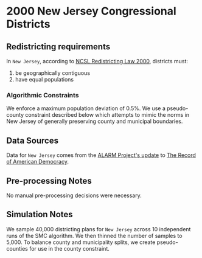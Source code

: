 # 2000 New Jersey Congressional Districts

## Redistricting requirements
In ``New Jersey``, according to [NCSL Redistricting Law 2000](https://web.archive.org/web/20041216185957/https://www.senate.mn/departments/scr/redist/red2000/Tab5appx.htm), districts must:

1. be geographically contiguous
2. have equal populations

### Algorithmic Constraints
We enforce a maximum population deviation of 0.5%. We use a pseudo-county constraint described below which attempts to mimic the norms in New Jersey of generally preserving county and municipal boundaries.

## Data Sources
Data for ``New Jersey`` comes from the [ALARM Project's update](https://dataverse.harvard.edu/dataset.xhtml?persistentId=doi:10.7910/DVN/ZV5KF3) to [The Record of American Democracy](https://road.hmdc.harvard.edu/).

## Pre-processing Notes
No manual pre-processing decisions were necessary.

## Simulation Notes
We sample 40,000 districting plans for ``New Jersey`` across 10 independent runs of the SMC algorithm.
We then thinned the number of samples to 5,000. 
To balance county and municipality splits, we create pseudo-counties for use in the county constraint. 
